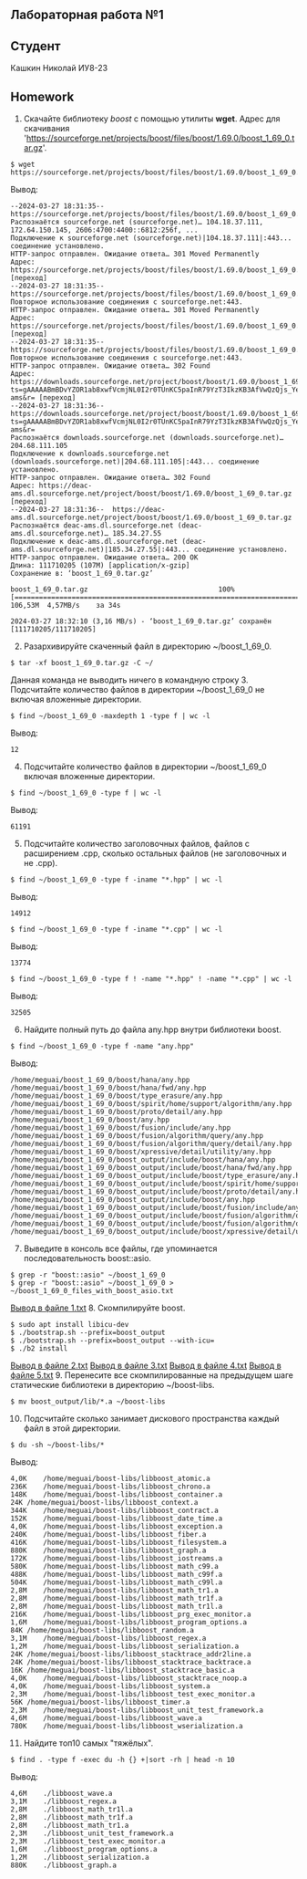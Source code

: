 ## Лабораторная работа №1
## Студент
Кашкин Николай ИУ8-23
## Homework
1. Скачайте библиотеку *boost* с помощью утилиты **wget**. Адрес для скачивания 'https://sourceforge.net/projects/boost/files/boost/1.69.0/boost_1_69_0.tar.gz'.
```
$ wget https://sourceforge.net/projects/boost/files/boost/1.69.0/boost_1_69_0.tar.gz
```
Вывод:
```
--2024-03-27 18:31:35--  https://sourceforge.net/projects/boost/files/boost/1.69.0/boost_1_69_0.tar.gz
Распознаётся sourceforge.net (sourceforge.net)… 104.18.37.111, 172.64.150.145, 2606:4700:4400::6812:256f, ...
Подключение к sourceforge.net (sourceforge.net)|104.18.37.111|:443... соединение установлено.
HTTP-запрос отправлен. Ожидание ответа… 301 Moved Permanently
Адрес: https://sourceforge.net/projects/boost/files/boost/1.69.0/boost_1_69_0.tar.gz/ [переход]
--2024-03-27 18:31:35--  https://sourceforge.net/projects/boost/files/boost/1.69.0/boost_1_69_0.tar.gz/
Повторное использование соединения с sourceforge.net:443.
HTTP-запрос отправлен. Ожидание ответа… 301 Moved Permanently
Адрес: https://sourceforge.net/projects/boost/files/boost/1.69.0/boost_1_69_0.tar.gz/download [переход]
--2024-03-27 18:31:35--  https://sourceforge.net/projects/boost/files/boost/1.69.0/boost_1_69_0.tar.gz/download
Повторное использование соединения с sourceforge.net:443.
HTTP-запрос отправлен. Ожидание ответа… 302 Found
Адрес: https://downloads.sourceforge.net/project/boost/boost/1.69.0/boost_1_69_0.tar.gz?ts=gAAAAABmBDvYZOR1ab8xwfVcmjNL0I2r0TUnKC5paInR79YzT3IkzKB3AfVwQzQjs_YeWi4PI3zLZTINmg_NHh5iTdy1r9kr3w%3D%3D&use_mirror=deac-ams&r= [переход]
--2024-03-27 18:31:36--  https://downloads.sourceforge.net/project/boost/boost/1.69.0/boost_1_69_0.tar.gz?ts=gAAAAABmBDvYZOR1ab8xwfVcmjNL0I2r0TUnKC5paInR79YzT3IkzKB3AfVwQzQjs_YeWi4PI3zLZTINmg_NHh5iTdy1r9kr3w%3D%3D&use_mirror=deac-ams&r=
Распознаётся downloads.sourceforge.net (downloads.sourceforge.net)… 204.68.111.105
Подключение к downloads.sourceforge.net (downloads.sourceforge.net)|204.68.111.105|:443... соединение установлено.
HTTP-запрос отправлен. Ожидание ответа… 302 Found
Адрес: https://deac-ams.dl.sourceforge.net/project/boost/boost/1.69.0/boost_1_69_0.tar.gz [переход]
--2024-03-27 18:31:36--  https://deac-ams.dl.sourceforge.net/project/boost/boost/1.69.0/boost_1_69_0.tar.gz
Распознаётся deac-ams.dl.sourceforge.net (deac-ams.dl.sourceforge.net)… 185.34.27.55
Подключение к deac-ams.dl.sourceforge.net (deac-ams.dl.sourceforge.net)|185.34.27.55|:443... соединение установлено.
HTTP-запрос отправлен. Ожидание ответа… 200 OK
Длина: 111710205 (107M) [application/x-gzip]
Сохранение в: ‘boost_1_69_0.tar.gz’

boost_1_69_0.tar.gz                                100%[================================================================================================================>] 106,53M  4,57MB/s    за 34s     

2024-03-27 18:32:10 (3,16 MB/s) - ‘boost_1_69_0.tar.gz’ сохранён [111710205/111710205]
```
2. Разархивируйте скаченный файл в директорию ~/boost_1_69_0.
```
$ tar -xf boost_1_69_0.tar.gz -C ~/
```
Данная команда не выводить ничего в командную строку
3. Подсчитайте количество файлов в директории ~/boost_1_69_0 не включая вложенные директории.
```
$ find ~/boost_1_69_0 -maxdepth 1 -type f | wc -l
```
Вывод:
```
12
```
4. Подсчитайте количество файлов в директории ~/boost_1_69_0 включая вложенные директории.
```
$ find ~/boost_1_69_0 -type f | wc -l
```
Вывод:
```
61191
```
5. Подсчитайте количество заголовочных файлов, файлов с расширением .cpp, сколько остальных файлов (не заголовочных и не .cpp).
```
$ find ~/boost_1_69_0 -type f -iname "*.hpp" | wc -l
```
Вывод:
```
14912
```
```
$ find ~/boost_1_69_0 -type f -iname "*.cpp" | wc -l
```
Вывод:
```
13774
```
```
$ find ~/boost_1_69_0 -type f ! -name "*.hpp" ! -name "*.cpp" | wc -l
```
Вывод:
```
32505
```
6. Найдите полный путь до файла any.hpp внутри библиотеки boost.
```
$ find ~/boost_1_69_0 -type f -name "any.hpp"
```
Вывод:
```
/home/meguai/boost_1_69_0/boost/hana/any.hpp
/home/meguai/boost_1_69_0/boost/hana/fwd/any.hpp
/home/meguai/boost_1_69_0/boost/type_erasure/any.hpp
/home/meguai/boost_1_69_0/boost/spirit/home/support/algorithm/any.hpp
/home/meguai/boost_1_69_0/boost/proto/detail/any.hpp
/home/meguai/boost_1_69_0/boost/any.hpp
/home/meguai/boost_1_69_0/boost/fusion/include/any.hpp
/home/meguai/boost_1_69_0/boost/fusion/algorithm/query/any.hpp
/home/meguai/boost_1_69_0/boost/fusion/algorithm/query/detail/any.hpp
/home/meguai/boost_1_69_0/boost/xpressive/detail/utility/any.hpp
/home/meguai/boost_1_69_0/boost_output/include/boost/hana/any.hpp
/home/meguai/boost_1_69_0/boost_output/include/boost/hana/fwd/any.hpp
/home/meguai/boost_1_69_0/boost_output/include/boost/type_erasure/any.hpp
/home/meguai/boost_1_69_0/boost_output/include/boost/spirit/home/support/algorithm/any.hpp
/home/meguai/boost_1_69_0/boost_output/include/boost/proto/detail/any.hpp
/home/meguai/boost_1_69_0/boost_output/include/boost/any.hpp
/home/meguai/boost_1_69_0/boost_output/include/boost/fusion/include/any.hpp
/home/meguai/boost_1_69_0/boost_output/include/boost/fusion/algorithm/query/any.hpp
/home/meguai/boost_1_69_0/boost_output/include/boost/fusion/algorithm/query/detail/any.hpp
/home/meguai/boost_1_69_0/boost_output/include/boost/xpressive/detail/utility/any.hpp
```
7. Выведите в консоль все файлы, где упоминается последовательность boost::asio.
```
$ grep -r "boost::asio" ~/boost_1_69_0
$ grep -r "boost::asio" ~/boost_1_69_0 > ~/boost_1_69_0_files_with_boost_asio.txt
```
[Вывод в файле 1.txt](https://gist.github.com/VisMute/aae9a6458884c6d6a1ec3dec1e8ae79a)
8. Скомпилируйте boost.
```
$ sudo apt install libicu-dev
$ ./bootstrap.sh --prefix=boost_output
$ ./bootstrap.sh --prefix=boost_output --with-icu=
$ ./b2 install
```
[Вывод в файле 2.txt](https://gist.github.com/VisMute/a63293d5d40ac1cfe062999241129c4b) 
[Вывод в файле 3.txt](https://gist.github.com/VisMute/7a24c4c98d0f5c4f6345997eacc447e4)
[Вывод в файле 4.txt](https://gist.github.com/VisMute/931fdf37d1c6f167c67146d62aacb0aa)
[Вывод в файле 5.txt](https://gist.github.com/VisMute/354dc99acbd9d07733bd4f84920a0921)
9. Перенесите все скомпилированные на предыдущем шаге статические библиотеки в директорию ~/boost-libs.
```
$ mv boost_output/lib/*.a ~/boost-libs
```
10. Подсчитайте сколько занимает дискового пространства каждый файл в этой директории.
```
$ du -sh ~/boost-libs/*
```
Вывод:
```
4,0K	/home/meguai/boost-libs/libboost_atomic.a
236K	/home/meguai/boost-libs/libboost_chrono.a
148K	/home/meguai/boost-libs/libboost_container.a
24K	/home/meguai/boost-libs/libboost_context.a
344K	/home/meguai/boost-libs/libboost_contract.a
152K	/home/meguai/boost-libs/libboost_date_time.a
4,0K	/home/meguai/boost-libs/libboost_exception.a
240K	/home/meguai/boost-libs/libboost_fiber.a
416K	/home/meguai/boost-libs/libboost_filesystem.a
880K	/home/meguai/boost-libs/libboost_graph.a
172K	/home/meguai/boost-libs/libboost_iostreams.a
580K	/home/meguai/boost-libs/libboost_math_c99.a
488K	/home/meguai/boost-libs/libboost_math_c99f.a
504K	/home/meguai/boost-libs/libboost_math_c99l.a
2,8M	/home/meguai/boost-libs/libboost_math_tr1.a
2,8M	/home/meguai/boost-libs/libboost_math_tr1f.a
2,8M	/home/meguai/boost-libs/libboost_math_tr1l.a
216K	/home/meguai/boost-libs/libboost_prg_exec_monitor.a
1,6M	/home/meguai/boost-libs/libboost_program_options.a
84K	/home/meguai/boost-libs/libboost_random.a
3,1M	/home/meguai/boost-libs/libboost_regex.a
1,2M	/home/meguai/boost-libs/libboost_serialization.a
24K	/home/meguai/boost-libs/libboost_stacktrace_addr2line.a
24K	/home/meguai/boost-libs/libboost_stacktrace_backtrace.a
16K	/home/meguai/boost-libs/libboost_stacktrace_basic.a
4,0K	/home/meguai/boost-libs/libboost_stacktrace_noop.a
4,0K	/home/meguai/boost-libs/libboost_system.a
2,3M	/home/meguai/boost-libs/libboost_test_exec_monitor.a
56K	/home/meguai/boost-libs/libboost_timer.a
2,3M	/home/meguai/boost-libs/libboost_unit_test_framework.a
4,6M	/home/meguai/boost-libs/libboost_wave.a
780K	/home/meguai/boost-libs/libboost_wserialization.a
```
11. Найдите топ10 самых "тяжёлых".
```
$ find . -type f -exec du -h {} +|sort -rh | head -n 10
```
Вывод:
```
4,6M	./libboost_wave.a
3,1M	./libboost_regex.a
2,8M	./libboost_math_tr1l.a
2,8M	./libboost_math_tr1f.a
2,8M	./libboost_math_tr1.a
2,3M	./libboost_unit_test_framework.a
2,3M	./libboost_test_exec_monitor.a
1,6M	./libboost_program_options.a
1,2M	./libboost_serialization.a
880K	./libboost_graph.a
```
